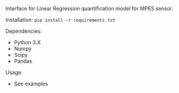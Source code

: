 Interface for Linear Regression quantification model for MPES sensor.

Installation:
``pip install -r requirements.txt``

Dependencies:
- Python 3.X
- Numpy
- Scipy
- Pandas

Usage: 
- See examples 